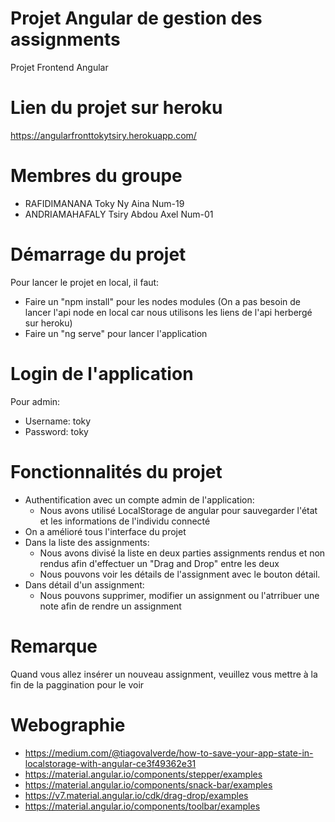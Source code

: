# Projet Angular de gestion des assignments
Projet Frontend Angular

# Lien du projet sur heroku
https://angularfronttokytsiry.herokuapp.com/

# Membres du groupe
- RAFIDIMANANA Toky Ny Aina Num-19
- ANDRIAMAHAFALY Tsiry Abdou Axel Num-01

# Démarrage du projet
Pour lancer le projet en local, il faut:
- Faire un "npm install" pour les nodes modules
(On a pas besoin de lancer l'api node en local car nous utilisons les liens de l'api herbergé sur heroku)
- Faire un "ng serve" pour lancer l'application

# Login de l'application
Pour admin:
 -  Username: toky
 -  Password: toky

# Fonctionnalités du projet
- Authentification avec un compte admin de l'application:
  - Nous avons utilisé LocalStorage de angular pour sauvegarder l'état et les informations de l'individu connecté
- On a amélioré tous l'interface du projet
- Dans la liste des assignments:
  - Nous avons divisé la liste en deux parties assignments rendus et non rendus afin d'effectuer un "Drag and Drop" entre les deux
  - Nous pouvons voir les détails de l'assignment avec le bouton détail.  
- Dans détail d'un assignment:
  - Nous pouvons supprimer, modifier un assignment ou l'atrribuer une note afin de rendre un assignment

# Remarque
Quand vous allez insérer un nouveau assignment, veuillez vous mettre à la fin de la paggination pour le voir 

# Webographie
- https://medium.com/@tiagovalverde/how-to-save-your-app-state-in-localstorage-with-angular-ce3f49362e31
- https://material.angular.io/components/stepper/examples
- https://material.angular.io/components/snack-bar/examples
- https://v7.material.angular.io/cdk/drag-drop/examples
- https://material.angular.io/components/toolbar/examples
